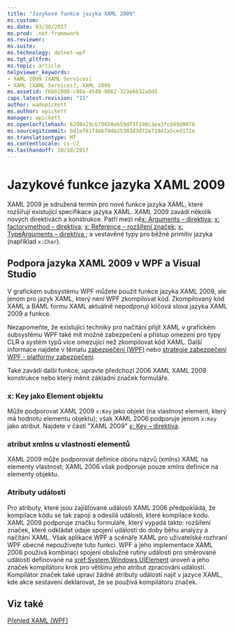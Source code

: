 ```yaml
---
title: "Jazykové funkce jazyka XAML 2009"
ms.custom: 
ms.date: 03/30/2017
ms.prod: .net-framework
ms.reviewer: 
ms.suite: 
ms.technology: dotnet-wpf
ms.tgt_pltfrm: 
ms.topic: article
helpviewer_keywords:
- XAML 2009 [XAML Services]
- XAML [XAML Services], XAML 2009
ms.assetid: f6bb18d8-c86a-4549-8862-323e6b32a8dd
caps.latest.revision: "11"
author: wadepickett
ms.author: wpickett
manager: wpickett
ms.openlocfilehash: 6299a29cb79650eb59df3f198c3ea3fcd49d0076
ms.sourcegitcommit: bd1ef61f4bb794b25383d3d72e71041a5ced172e
ms.translationtype: MT
ms.contentlocale: cs-CZ
ms.lasthandoff: 10/18/2017
---
```

# <a name="xaml-2009-language-features"></a>Jazykové funkce jazyka XAML 2009
XAML 2009 je sdružená termín pro nové funkce jazyka XAML, které rozšiřují existující specifikace jazyka XAML. XAML 2009 zavádí několik nových direktivách a konstrukce. Patří mezi ně[x: Arguments – direktiva](../../../docs/framework/xaml-services/x-arguments-directive.md); [x: factorymethod – direktiva](../../../docs/framework/xaml-services/x-factorymethod-directive.md); [x: Reference – rozšíření značek](../../../docs/framework/xaml-services/x-reference-markup-extension.md); [x: TypeArguments – direktiva ](../../../docs/framework/xaml-services/x-typearguments-directive.md); a vestavěné typy pro běžné primitiv jazyka (například `x:Char`).  
  
<a name="xaml_2009_support_in_wpf_and_visual_studio"></a>   
## <a name="xaml-2009-support-in-wpf-and-visual-studio"></a>Podpora jazyka XAML 2009 v WPF a Visual Studio  
 V grafickém subsystému WPF můžete použít funkce jazyka XAML 2009, ale jenom pro jazyk XAML, který není WPF zkompilovat kód. Zkompilovaný kód XAML a BAML formu XAML aktuálně nepodporují klíčová slova jazyka XAML 2009 a funkce.  
  
 Nezapomeňte, že existující techniky pro načítání přijít XAML v grafickém subsystému WPF také mít možné zabezpečení a přístup omezení pro typy CLR a systém typů více omezující než zkompilovat kód XAML. Další informace najdete v tématu [zabezpečení (WPF)](../../../docs/framework/wpf/security-wpf.md) nebo [strategie zabezpečení WPF - platformy zabezpečení](../../../docs/framework/wpf/wpf-security-strategy-platform-security.md).  
  
 Také zavádí další funkce, upravte předchozí 2006 XAML XAML 2009 konstrukce nebo který měnit základní značek formuláře.  
  
### <a name="xkey-as-an-object-element"></a>x: Key jako Element objektu  
 Může podporovat XAML 2009 `x:Key` jako objekt (na vlastnost element, který má hodnotu elementu objektu); však XAML 2006 podporuje jenom `x:Key` jako atribut. Najdete v části "XAML 2009" [x: Key – direktiva](../../../docs/framework/xaml-services/x-key-directive.md).  
  
### <a name="xmlns-on-property-elements"></a>atribut xmlns u vlastností elementů  
 XAML 2009 může podporovat definice oboru názvů (xmlns) XAML na elementy vlastnost; XAML 2006 však podporuje pouze xmlns definice na elementy objektu.  
  
### <a name="event-attributes"></a>Atributy událostí  
 Pro atributy, které jsou zajišťované události XAML 2006 předpokládá, že kompilace kódu se tak zapojí a odesílá události, které kompilace kódu. XAML 2009 podporuje značku formuláře, který vypadá takto: rozšíření značek, které odkládat údaje spojení události do doby běhu analýzy a načítání XAML. Však aplikace WPF a scénáře XAML pro uživatelské rozhraní WPF obecně nepoužívejte tuto funkci. WPF a jeho implementace XAML 2006 používá kombinaci spojení obslužné rutiny události pro směrované události definované na <xref:System.Windows.UIElement> úroveň a jeho značek kompilátoru krok pro většinu jeho atribut zpracování událostí. Kompilátor značek také upraví žádné atributy událostí najít v jazyce XAML, kde akce sestavení deklarovat, že se používá kompilátoru značek.  
  
## <a name="see-also"></a>Viz také  
 [Přehled XAML (WPF)](../../../docs/framework/wpf/advanced/xaml-overview-wpf.md)
